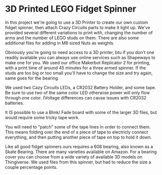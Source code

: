 # 3D Printed LEGO Fidget Spinner

In this project we're going to use a 3D Printer to create our own custom fidget spinner, then attach Crazy Circuits parts to make it light up. We've provided several different variations to print with, changing the number of arms and the number of LEGO studs on them. There are also some additional files for adding in M8 sized Nuts as weights.

Obviously you're going to need access to a 3D printer, btu if you don't one readily available you can always use online services such as Shapeways to make one for you. We used our office Makerbot Replicator 2 for printing, with a print time of around 45 minutes for a three armed spinner. If the studs are too big or too small you'll have to change the size and try again, same goes for the bearing.

We used two Cazy Circuits LEDs, a CR2032 Battery Holder, and some tape. Be sure to use two of the same color LED otherwise power will only flow through one color. (Voltage differences can cause issues with CR2032 batteries.

It IS possible to use a Blink/ Fade board with some of the larger 3D files, but would require some tricky tape work.

You will need to "patch" some of the tape lines in order to connect them.  This means folding over the end of a piece of tape to electricly connect everything, and then putting another piece of tape on top to hold it down.

Like all good fidget spinners ours requires a 608 bearing, also known as a Skate Bearing. There are many varieties available on Amazon. For a bearing cover you can choose from a wide variety of available 3D models on Thingiverse. We used files from this spinner, but had to reduce the size a couple percentage points.

